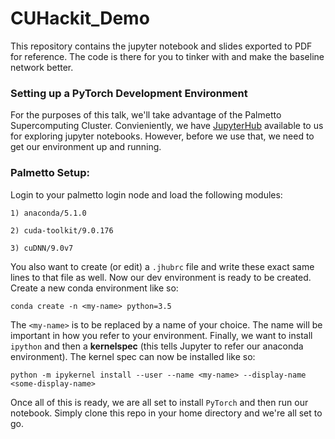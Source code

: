 # CUHackit_Demo


This repository contains the jupyter notebook and slides exported to PDF for reference. The code is there for you to tinker with and make the baseline network better. 


### Setting up a PyTorch Development Environment

For the purposes of this talk, we'll take advantage of the Palmetto Supercomputing Cluster. Convieniently, we have [JupyterHub](https://www.palmetto.clemson.edu) available to us for exploring jupyter notebooks. However, before we use that, we need to get our environment up and running. 

### Palmetto Setup:

Login to your palmetto login node and load the following modules:
```
1) anaconda/5.1.0 

2) cuda-toolkit/9.0.176   

3) cuDNN/9.0v7
```

You also want to create (or edit) a `.jhubrc` file and write these exact same lines to that file as well. Now our dev environment is ready to be created. Create a new conda environment like so:

```
conda create -n <my-name> python=3.5 
```
The `<my-name>` is to be replaced by a name of your choice. The name will be important in how you refer to your environment. Finally, we want to install `ipython` and then a **kernelspec** (this tells Jupyter to refer our anaconda environment). The kernel spec can now be installed like so:

```
python -m ipykernel install --user --name <my-name> --display-name <some-display-name> 
```

Once all of this is ready, we are all set to install `PyTorch` and then run our notebook. Simply clone this repo in your home directory and we're all set to go.

